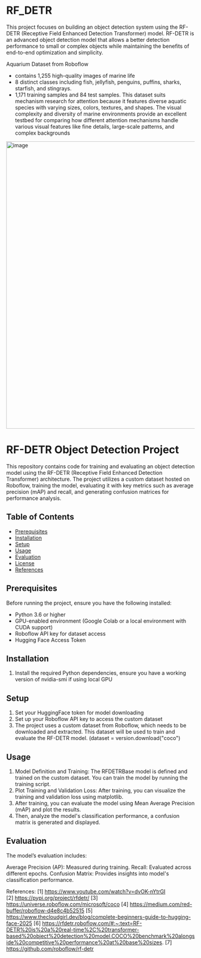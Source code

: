 # RF_DETR
This project focuses on building an object detection system using the RF-DETR (Receptive Field Enhanced Detection Transformer) model. RF-DETR is an advanced object detection model that allows a better detection performance to small or complex objects while maintaining the benefits of end-to-end optimization and simplicity.

Aquarium Dataset from Roboflow
- contains 1,255 high-quality images of marine life
- 8 distinct classes including fish, jellyfish, penguins, puffins, sharks, starfish, and stingrays.
- 1,171 training samples and 84 test samples.
This dataset suits mechanism research for attention because it features diverse aquatic species with varying sizes, colors, textures, and shapes. The visual complexity and diversity of marine environments provide an excellent testbed for comparing how different attention mechanisms handle various visual features like fine details, large-scale patterns, and complex backgrounds

<img width="988" height="768" alt="image" src="https://github.com/user-attachments/assets/136608b4-fc50-49fb-a575-acd5c21b005b" />


# RF-DETR Object Detection Project

This repository contains code for training and evaluating an object detection model using the RF-DETR (Receptive Field Enhanced Detection Transformer) architecture. The project utilizes a custom dataset hosted on Roboflow, training the model, evaluating it with key metrics such as average precision (mAP) and recall, and generating confusion matrices for performance analysis.

## Table of Contents

- [Prerequisites](#prerequisites)
- [Installation](#installation)
- [Setup](#setup)
- [Usage](#usage)
- [Evaluation](#evaluation)
- [License](#license)
- [References](#references)

## Prerequisites

Before running the project, ensure you have the following installed:

- Python 3.6 or higher
- GPU-enabled environment (Google Colab or a local environment with CUDA support)
- Roboflow API key for dataset access
- Hugging Face Access Token

## Installation

1. Install the required Python dependencies, ensure you have a working version of nvidia-smi if using local GPU

## Setup

1. Set your HuggingFace token for model downloading
2. Set up your Roboflow API key to access the custom dataset
3. The project uses a custom dataset from Roboflow, which needs to be downloaded and extracted. This dataset will be used to train and evaluate the RF-DETR model. (dataset = version.download("coco")

## Usage

1. Model Definition and Training: The RFDETRBase model is defined and trained on the custom dataset. You can train the model by running the training script.
2. Plot Training and Validation Loss: After training, you can visualize the training and validation loss using matplotlib.
3. After training, you can evaluate the model using Mean Average Precision (mAP) and plot the results.
4. Then, analyze the model's classification performance, a confusion matrix is generated and displayed.

## Evaluation

The model’s evaluation includes:

Average Precision (AP): Measured during training.
Recall: Evaluated across different epochs.
Confusion Matrix: Provides insights into model's classification performance.


References:
[1]	https://www.youtube.com/watch?v=dvOK-nYtrGI  
[2]	https://pypi.org/project/rfdetr/ 
[3]	https://universe.roboflow.com/microsoft/coco 
[4]	https://medium.com/red-buffer/roboflow-d4e8c4b52515 
[5]	https://www.thecloudgirl.dev/blog/complete-beginners-guide-to-hugging-face-2025
[6] https://rfdetr.roboflow.com/#:~:text=RF-DETR%20is%20a%20real-time%2C%20transformer-based%20object%20detection%20model,COCO%20benchmark%20alongside%20competitive%20performance%20at%20base%20sizes. 
[7] https://github.com/roboflow/rf-detr 
